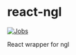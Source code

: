 # react-ngl

[![Jobs](https://github.com/gky360/react-ngl/workflows/Jobs/badge.svg)](https://github.com/gky360/react-ngl/actions)

React wrapper for ngl
